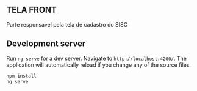 ## TELA FRONT

Parte responsavel pela tela de cadastro do SISC

## Development server

Run `ng serve` for a dev server. Navigate to `http://localhost:4200/`. The application will automatically reload if you change any of the source files.
```bash
npm install
ng serve
```